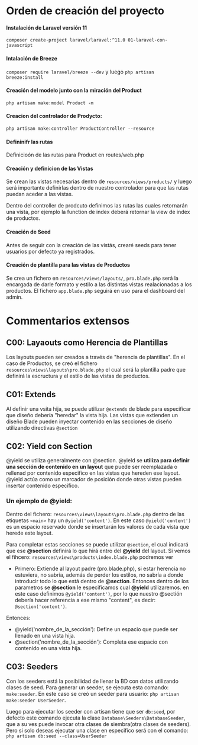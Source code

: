 # Orden de creación del proyecto

#### Instalación de Laravel versión 11
`composer create-project laravel/laravel:^11.0 01-laravel-con-javascript`

#### Intalación de Breeze
`composer require laravel/breeze --dev` y luego `php artisan breeze:install`


#### Creación del modelo junto con la miración del Product
`php artisan make:model Product -m`


#### Creacion del controlador de Prodycto:
`php artisan make:controller ProductController --resource`

#### Defininifr las rutas
Definicioón de las rutas para Product en routes/web.php

#### Creación y definicion de las Vistas
Se crean las vistas necesarias dentro de `resources/views/products/` y luego será importante definirlas dentro de nuestro controlador para que las rutas puedan aceder a las vistas.

Dentro del controller de prodcuto definimos las rutas las cuales retornarán una vista, por ejemplo la function de index deberá retornar la view de index de productos.

#### Creación de Seed
Antes de seguir con la creación de las vistás, crearé seeds para tener usuarios por defecto ya registrados.

#### Creación de plantilla para las vistas de Productos
Se crea un fichero en `resources/views/layouts/`, `pro.blade.php` será la encargada de darle formato y estilo a las distintas vistas realacionadas a los productos. El fichero `app.blade.php` seguirá en uso para el dashboard del admin.




# Commentarios extensos
## C00: Layaouts como Herencia de Plantillas
Los layouts pueden ser creados a través de "herencia de plantillas". En el caso de Productos, se creó el fichero `resources\views\layouts\pro.blade.php` el cual será la plantilla padre que definirá la escructura y el estilo de las vistas de productos.

## C01: Extends
Al definir una vsita hija, se puede utilizar `@extends` de blade para especificar que diseño debería "heredar" la vista hija. Las vistas que extienden un diseño Blade pueden inyectar contenido en las secciones de diseño utilizando directivas `@section`

## C02: Yield con Section
@yield se utiliza generalmente con @section. @yield se **utiliza para definir una sección de contenido en un layout** que puede ser reemplazada o rellenad por contenido especifico en las vistas que hereden ese layout. @yield actúa como un marcador de posición donde otras vistas pueden insertar contenido específico.

### Un ejemplo de @yield:
Dentro del fichero: `resources\views\layouts\pro.blade.php` dentro de las etiquetas `<main>` hay un `@yield('content')`. En este caso `@yield('content')` es un espacio reservado donde se insertarán los valores de cada vista que herede este layout.

Para completar estas secciones se puede utilizar `@section`, el cual indicará que ese **@section** definirá lo que hirá entro del **@yield** del layout.
Si vemos el fihcero: `resources\views\products\index.blade.php` podremos ver
- Primero: Extiende al layout padre (pro.blade.php), si estar herencia no estuviera, no sabría, además de perder los estilos, no sabría a donde introducir todo lo que está dentro de **@section**. 
Entonces dentro de los parametros se **@section** le especificamos cual **@yield** utilizaremos. en este caso definimos `@yield('content')`, por lo que nuestro @sectión debería hacer referencia a ese mismo "content", es decir: `@section('content')`.

Entonces:
- @yield('nombre_de_la_sección'): Define un espacio que puede ser llenado en una vista hija.
- @section('nombre_de_la_sección'): Completa ese espacio con contenido en una vista hija.

## C03: Seeders
Con los seeders está la posibilidad de llenar la BD con datos utilizando clases de seed. Para generar un seeder, se ejecuta esta comando: `make:seeder`. En este caso se creó un seeder para usuario:
`php artisan make:seeder UserSeeder`.

Luego para ejecutar los seeder con artisan tiene que ser `db:seed`, por defecto este comando ejecuta la clase `Database\Seeders\DatabaseSeeder`, que a su ves puede invocar otra clases de siembra(otra clases de seeders). Pero si solo deseas ejecutar una clase en especifico será con el comando: `php artisan db:seed --class=UserSeeder`